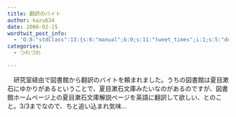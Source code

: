 ```yaml
---
title: 翻訳のバイト
author: kazu634
date: 2006-02-15
wordtwit_post_info:
  - 'O:8:"stdClass":13:{s:6:"manual";b:0;s:11:"tweet_times";i:1;s:5:"delay";i:0;s:7:"enabled";i:1;s:10:"separation";s:2:"60";s:7:"version";s:3:"3.7";s:14:"tweet_template";b:0;s:6:"status";i:2;s:6:"result";a:0:{}s:13:"tweet_counter";i:2;s:13:"tweet_log_ids";a:1:{i:0;i:2271;}s:9:"hash_tags";a:0:{}s:8:"accounts";a:1:{i:0;s:7:"kazu634";}}'
categories:
  - つれづれ

---
```

<div class="section">
<p>
    　研究室経由で図書館から翻訳のバイトを頼まれました。うちの図書館は夏目漱石にゆかりがあるということで、夏目漱石文庫みたいなのがあるのですが、図書館ホームページ上の夏目漱石文庫解説ページを英語に翻訳して欲しい、とのこと。3/3までなので、ちと追い込まれ気味…
</p>
</div>
